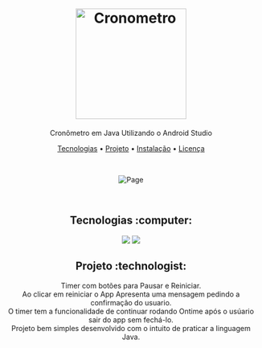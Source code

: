 <h1 align="center">
  <img alt="Cronometro" title="Cronometro" src="https://user-images.githubusercontent.com/84996527/131933262-e31caacf-96b0-4450-a0fe-bbddb61c1920.png" width="220px" />
</h1>
<p align="center">Cronômetro em Java Utilizando o Android Studio</p>

<p align="center">
 <a href="#tecnologias">Tecnologias</a> • 
 <a href="#project">Projeto</a> • 
 <a href="#install">Instalação</a> • 
 <a href="#license">Licença</a>
</p>

<br>
<p align="center">
  <img alt="Page" src="https://user-images.githubusercontent.com/84996527/131934079-bab776e9-5475-44e1-92ef-b691b64207ba.JPG">
</p>

<br>
<h2 id="tecnologias" align="center">
  Tecnologias :computer: 
</h2>

<p align="center">
  <img src="https://img.shields.io/static/v1?label=&message=JAVA&color=ff8f00&style=for-the-badge&logo=java"/>
  <img src="https://img.shields.io/static/v1?label=&message=ANDROID&color=0a5a0a&style=for-the-badge&logo=android"/>
</p>

<h2 id="project" align="center">
  Projeto :technologist:
</h2>
<p align="center">
  Timer com botões para Pausar e Reiniciar.<br> 
  Ao clicar em reiniciar o App Apresenta uma mensagem pedindo a confirmação do usuario. <br>
  O timer tem a funcionalidade de continuar rodando Ontime após o usúario sair do app sem fechá-lo.<br>
  Projeto bem simples desenvolvido com o intuito de praticar a linguagem Java. <br>
  
